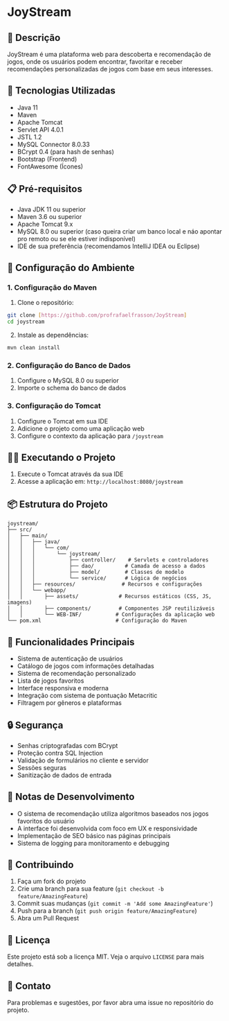 # JoyStream

## 📝 Descrição
JoyStream é uma plataforma web para descoberta e recomendação de jogos, onde os usuários podem encontrar, favoritar e receber recomendações personalizadas de jogos com base em seus interesses.

## 🚀 Tecnologias Utilizadas
- Java 11
- Maven
- Apache Tomcat
- Servlet API 4.0.1
- JSTL 1.2
- MySQL Connector 8.0.33
- BCrypt 0.4 (para hash de senhas)
- Bootstrap (Frontend)
- FontAwesome (Ícones)

## 📋 Pré-requisitos
- Java JDK 11 ou superior
- Maven 3.6 ou superior
- Apache Tomcat 9.x
- MySQL 8.0 ou superior (caso queira criar um banco local e náo apontar pro remoto ou se ele estiver indisponível)
- IDE de sua preferência (recomendamos IntelliJ IDEA ou Eclipse)

## 🔧 Configuração do Ambiente

### 1. Configuração do Maven
1. Clone o repositório:
```bash
git clone [https://github.com/profrafaelfrasson/JoyStream]
cd joystream
```

2. Instale as dependências:
```bash
mvn clean install
```

### 2. Configuração do Banco de Dados
1. Configure o MySQL 8.0 ou superior
2. Importe o schema do banco de dados

### 3. Configuração do Tomcat
1. Configure o Tomcat em sua IDE
2. Adicione o projeto como uma aplicação web
3. Configure o contexto da aplicação para `/joystream`

## 🏃‍♂️ Executando o Projeto
1. Execute o Tomcat através da sua IDE
2. Acesse a aplicação em: `http://localhost:8080/joystream`

## 📦 Estrutura do Projeto
```
joystream/
├── src/
│   ├── main/
│   │   ├── java/
│   │   │   └── com/
│   │   │       └── joystream/
│   │   │           ├── controller/    # Servlets e controladores
│   │   │           ├── dao/          # Camada de acesso a dados
│   │   │           ├── model/        # Classes de modelo
│   │   │           └── service/      # Lógica de negócios
│   │   ├── resources/               # Recursos e configurações
│   │   └── webapp/
│   │       ├── assets/             # Recursos estáticos (CSS, JS, imagens)
│   │       ├── components/         # Componentes JSP reutilizáveis
│   │       └── WEB-INF/           # Configurações da aplicação web
└── pom.xml                        # Configuração do Maven
```

## 🌟 Funcionalidades Principais
- Sistema de autenticação de usuários
- Catálogo de jogos com informações detalhadas
- Sistema de recomendação personalizado
- Lista de jogos favoritos
- Interface responsiva e moderna
- Integração com sistema de pontuação Metacritic
- Filtragem por gêneros e plataformas

## 🔒 Segurança
- Senhas criptografadas com BCrypt
- Proteção contra SQL Injection
- Validação de formulários no cliente e servidor
- Sessões seguras
- Sanitização de dados de entrada

## 📝 Notas de Desenvolvimento
- O sistema de recomendação utiliza algoritmos baseados nos jogos favoritos do usuário
- A interface foi desenvolvida com foco em UX e responsividade
- Implementação de SEO básico nas páginas principais
- Sistema de logging para monitoramento e debugging

## 🤝 Contribuindo
1. Faça um fork do projeto
2. Crie uma branch para sua feature (`git checkout -b feature/AmazingFeature`)
3. Commit suas mudanças (`git commit -m 'Add some AmazingFeature'`)
4. Push para a branch (`git push origin feature/AmazingFeature`)
5. Abra um Pull Request

## 📄 Licença
Este projeto está sob a licença MIT. Veja o arquivo `LICENSE` para mais detalhes.

## 📧 Contato
Para problemas e sugestões, por favor abra uma issue no repositório do projeto. 